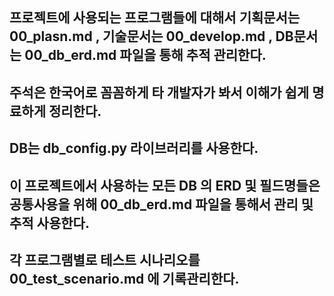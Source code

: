 

## 프로젝트에 사용되는 프로그램들에 대해서 기획문서는 00_plasn.md , 기술문서는 00_develop.md , DB문서는 00_db_erd.md 파일을 통해 추적 관리한다.
## 주석은 한국어로 꼼꼼하게 타 개발자가 봐서 이해가 쉽게 명료하게 정리한다.
## DB는 db_config.py 라이브러리를 사용한다.
## 이 프로젝트에서 사용하는 모든 DB 의 ERD 및 필드명들은 공통사용을 위해 00_db_erd.md 파일을 통해서 관리 및 추적 사용한다.
## 각 프로그램별로 테스트 시나리오를 00_test_scenario.md 에 기록관리한다.

